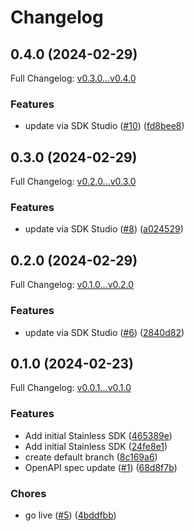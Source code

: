 # Changelog

## 0.4.0 (2024-02-29)

Full Changelog: [v0.3.0...v0.4.0](https://github.com/swissmilo/stainless_python/compare/v0.3.0...v0.4.0)

### Features

* update via SDK Studio ([#10](https://github.com/swissmilo/stainless_python/issues/10)) ([fd8bee8](https://github.com/swissmilo/stainless_python/commit/fd8bee8bfc3bc3bbd1ca693e9372eb66684a49d9))

## 0.3.0 (2024-02-29)

Full Changelog: [v0.2.0...v0.3.0](https://github.com/swissmilo/stainless_python/compare/v0.2.0...v0.3.0)

### Features

* update via SDK Studio ([#8](https://github.com/swissmilo/stainless_python/issues/8)) ([a024529](https://github.com/swissmilo/stainless_python/commit/a02452994683c591dbb9364e82425d25defa5a75))

## 0.2.0 (2024-02-29)

Full Changelog: [v0.1.0...v0.2.0](https://github.com/swissmilo/stainless_python/compare/v0.1.0...v0.2.0)

### Features

* update via SDK Studio ([#6](https://github.com/swissmilo/stainless_python/issues/6)) ([2840d82](https://github.com/swissmilo/stainless_python/commit/2840d82a37362bb7ee302ee56396ee3d72017376))

## 0.1.0 (2024-02-23)

Full Changelog: [v0.0.1...v0.1.0](https://github.com/swissmilo/stainless_python/compare/v0.0.1...v0.1.0)

### Features

* Add initial Stainless SDK ([465389e](https://github.com/swissmilo/stainless_python/commit/465389e7bb5d6c4f0c46c9d1f32b34d4f45ca0c3))
* Add initial Stainless SDK ([24fe8e1](https://github.com/swissmilo/stainless_python/commit/24fe8e17a70757467c9bc9fd4d98eeca3748128b))
* create default branch ([8c169a6](https://github.com/swissmilo/stainless_python/commit/8c169a680a42a16a9ab01177dad9dec49c81bbda))
* OpenAPI spec update ([#1](https://github.com/swissmilo/stainless_python/issues/1)) ([68d8f7b](https://github.com/swissmilo/stainless_python/commit/68d8f7bc0fcdcf67099aef2638e0872ee6950802))


### Chores

* go live ([#5](https://github.com/swissmilo/stainless_python/issues/5)) ([4bddfbb](https://github.com/swissmilo/stainless_python/commit/4bddfbbab43c082d0eaa0caefe6c9fd1e3804072))
